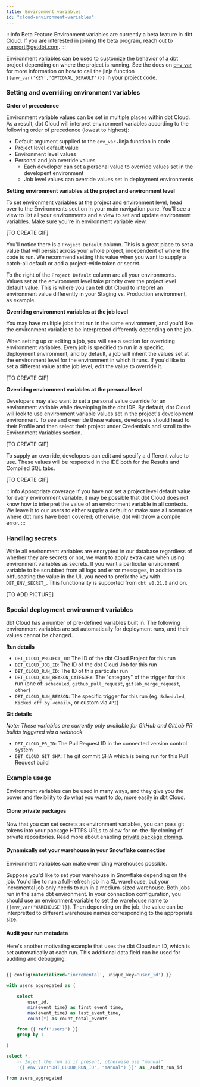```yaml
---
title: Environment variables
id: "cloud-environment-variables"
---
```


:::info Beta Feature
Environment variables are currently a beta feature in dbt Cloud. If you are interested in joining the beta program, reach out to support@getdbt.com.
:::

Environment variables can be used to customize the behavior of a dbt project depending on where the project is running. See the docs on
[env_var](dbt-jinja-functions/env_var) for more information on how to call the jinja function `{{env_var('KEY','OPTIONAL_DEFAULT')}}` in your project code.

### Setting and overriding environment variables

**Order of precedence**

Environment variable values can be set in multiple places within dbt Cloud. As a result, dbt Cloud will interpret environment variables according to the following order of precedence (lowest to highest):

 <Lightbox src="/img/docs/dbt-cloud/using-dbt-cloud/Environment Variables/env-var-precdence.png" title="Environment variables order of precedence"/>

 - Default argument supplied to the `env_var` Jinja function in code
 - Project level default value
 - Environment level values
 - Personal and job override values
    - Each developer can set a personal value to override values set in the developent environment 
    - Job level values can override values set in deployment environments

**Setting environment variables at the project and environment level**

To set environment variables at the project and environment level, head over to the Environments section in your main navigation pane. You'll see a view to list all your environments and a view to set and update environment variables. Make sure you're in environment variable view.

[TO CREATE GIF]

You'll notice there is a `Project Default` column. This is a great place to set a value that will persist across your whole project, independent of where the code is run. We recommend setting this value when you want to supply a catch-all default or add a project-wide token or secret.


To the right of the `Project Default` column are all your environments. Values set at the environment level take priority over the project level default value. This is where you can tell dbt Cloud to intepret an environment value differently in your Staging vs. Production environment, as example.

**Overridng environment variables at the job level**

You may have multiple jobs that run in the same environment, and you'd like the environment variable to be interpretted differently depending on the job. 

When setting up or editing a job, you will see a section for overriding environment variables. Every job is specified to run in a specific, deployment environment, and by default, a job will inherit the values set at the environment level for the environment in which it runs. If you'd like to set a different value at the job level, edit the value to override it.

[TO CREATE GIF]


**Overridng environment variables at the personal level**

Developers may also want to set a personal value override for an environment variable while developing in the dbt IDE. By default, dbt Cloud will look to use environment variable values set in the project's development environment. To see and override these values, developers should head to their Profile and then select their project under Credentials and scroll to the Environment Variables section. 

[TO CREATE GIF]


To supply an override, developers can edit and specify a different value to use. These values will be respected in the IDE both for the Results and Compiled SQL tabs.

[TO CREATE GIF]

:::info Appropriate coverage
If you have not set a project level default value for every environment variable, it may be possible that dbt Cloud does not know how to interpret the value of an environment variable in all contexts. We leave it to our users to either supply a default or make sure all scenarios where dbt runs have been covered; otherwise, dbt will throw a compile error.
:::

### Handling secrets

While all environment variables are encrypted in our database regardless of whether they are secrets or not, we want to apply extra care when using environment variables as secrets. If you want a particular environment variable to be scrubbed from all logs and error messages, in addition to obfuscating the value in the UI, you need to prefix the key with `DBT_ENV_SECRET_`. This functionality is supported from `dbt v0.21.0` and on. 

[TO ADD PICTURE]

### Special deployment environment variables

dbt Cloud has a number of pre-defined variables built in. The following environment variables are set automatically for deployment runs, and their values cannot be changed.

**Run details**
- `DBT_CLOUD_PROJECT_ID`: The ID of the dbt Cloud Project for this run
- `DBT_CLOUD_JOB_ID`: The ID of the dbt Cloud Job for this run
- `DBT_CLOUD_RUN_ID`: The ID of this particular run
- `DBT_CLOUD_RUN_REASON_CATEGORY`: The "category" of the trigger for this run (one of: `scheduled`, `github_pull_request`, `gitlab_merge_request`, `other`)
- `DBT_CLOUD_RUN_REASON`: The specific trigger for this run (eg. `Scheduled`, `Kicked off by <email>`, or custom via `API`)

**Git details**

_Note: These variables are currently only available for GitHub and GitLab
PR builds triggered via a webhook_

- `DBT_CLOUD_PR_ID`: The Pull Request ID in the connected version control system
- `DBT_CLOUD_GIT_SHA`: The git commit SHA which is being run for this Pull Request build


### Example usage

Environment variables can be used in many ways, and they give you the power and flexibility to do what you want to do, more easily in dbt Cloud.

#### Clone private packages
Now that you can set secrets as environment variables, you can pass git tokens into your package HTTPS URLs to allow for on-the-fly cloning of private repositories. Read more about enabling [private package cloning](/building-a-dbt-project/package-management#private-packages).
#### Dynamically set your warehouse in your Snowflake connection
Environment variables can make overriding warehouses possible.  

Suppose you'd like to set your warehouse in Snowflake depending on the job. You'd like to run a full-refresh job in a XL warehouse, but your incremental job only needs to run in a medium-sized warehouse. Both jobs run in the same dbt environment. In your connection configuration, you should use an environment variable to set the warehouse name to `{{env_var('WAREHOUSE')}}`. Then depending on the job, the value can be interpretted to different warehouse names corresponding to the appropriate size.

<Lightbox src="/img/docs/dbt-cloud/using-dbt-cloud/Environment Variables/warehouse-override.png" title="Adding Environment Variables to your connection credentials"/>

#### Audit your run metadata
Here's another motivating example that uses the dbt Cloud run ID, which is set automatically at each run. This additional data field can be used for auditing and debugging:

```sql

{{ config(materialized='incremental', unique_key='user_id') }}

with users_aggregated as (

    select
        user_id,
        min(event_time) as first_event_time,
        max(event_time) as last_event_time,
        count(*) as count_total_events

    from {{ ref('users') }}
    group by 1

)

select *,
    -- Inject the run id if present, otherwise use "manual"
    '{{ env_var("DBT_CLOUD_RUN_ID", "manual") }}' as _audit_run_id

from users_aggregated
```
